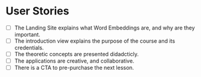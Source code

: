 # User Stories

* [ ] The Landing Site explains what Word Embeddings are, and why are they important.
* [ ] The introduction view explains the purpose of the course and its credentials.
* [ ] The theoretic concepts are presented didadcticly.
* [ ] The applications are creative, and collaborative.
* [ ] There is a CTA to pre-purchase the next lesson.
